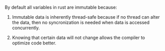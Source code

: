 By default all variables in rust are immutable because:

1. Immutable data is inherently thread-safe because if no thread can alter the data, then no syncronization is needed when data is accessed concurrently.

2. Knowing that certain data will not change allows the compiler to optimize code better.

